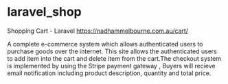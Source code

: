 # laravel_shop

Shopping Cart - Laravel
https://nadhammelbourne.com.au/cart/

A complete e-commerce system which allows authenticated users to purchase goods over the internet. This site allows the authenticated users to add item into the cart and delete item from the cart.The checkout system is implemented by using the Stripe payment gateway , Buyers will recieve email notification including product description, quantity and total price.
